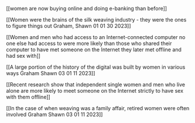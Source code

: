 
[[women are now buying online and doing e-banking than before]]

[[Women were the brains of the silk weaving industry - they were the ones to figure things out Graham, Shawn 01 01 30 2023]]

[[Women and men who had access to an Internet-connected computer no one else had access to were more likely than those who shared their computer to have met someone on the Internet they later met offline and had sex with]]

[[A large portion of the history of the digital was built by women in various ways Graham Shawn 03 01 11 2023]]

[[Recent research show that independent single women and men who live alone are more likely to meet someone on the Internet strictly to have sex with them offline]]

[[In the case of when weaving was a family affair, retired women were often involved Graham Shawn 03 01 11 2023]]
